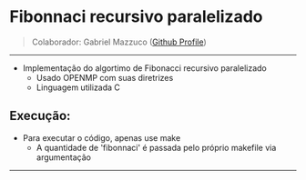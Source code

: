 # Fibonnaci recursivo paralelizado
> Colaborador: Gabriel Mazzuco ([Github Profile](https://github.com/gabrielmazz))
---

* Implementação do algortimo de Fibonacci recursivo paralelizado
  * Usado OPENMP com suas diretrizes
  * Linguagem utilizada C
  
## Execução:

- Para executar o código, apenas use make
  - A quantidade de 'fibonnaci' é passada pelo próprio makefile via argumentação
---
